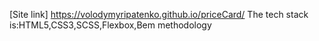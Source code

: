 [Site link] https://volodymyripatenko.github.io/priceCard/
The tech stack is:HTML5,CSS3,SCSS,Flexbox,Bem methodology
